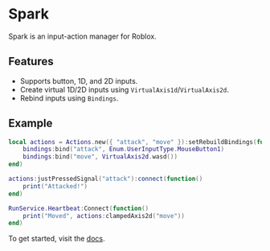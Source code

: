 # Spark
Spark is an input-action manager for Roblox.

## Features
- Supports button, 1D, and 2D inputs.
- Create virtual 1D/2D inputs using `VirtualAxis1d`/`VirtualAxis2d`.
- Rebind inputs using `Bindings`.

## Example
```lua
local actions = Actions.new({ "attack", "move" }):setRebuildBindings(function(bindings)
    bindings:bind("attack", Enum.UserInputType.MouseButton1)
    bindings:bind("move", VirtualAxis2d.wasd())
end)

actions:justPressedSignal("attack"):connect(function()
    print("Attacked!")
end)

RunService.Heartbeat:Connect(function()
    print("Moved", actions:clampedAxis2d("move"))
end)
```

To get started, visit the [docs](https://nezuo.github.io/spark).